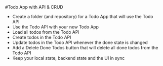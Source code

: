 #Todo App with API & CRUD
- Create a folder (and repository) for a Todo App that will use the Todo API
- Use the Todo API with your new Todo App
- Load all todos from the Todo API
- Create todos in the Todo API
- Update todos in the Todo API whenever the done state is changed
- Add a Delete Done Todos button that will delete all done todos from the Todo API
- Keep your local state, backend state and the UI in sync
